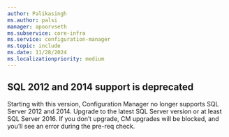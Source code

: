 ```yaml
---
author: Palikasingh
ms.author: palsi
manager: apoorvseth
ms.subservice: core-infra
ms.service: configuration-manager
ms.topic: include
ms.date: 11/28/2024
ms.localizationpriority: medium
---
```


## <a name="bkmk_SQLDep"></a> SQL 2012 and 2014 support is deprecated 

Starting with this version, Configuration Manager no longer supports SQL Server 2012 and 2014. Upgrade to the latest SQL Server version or at least SQL Server 2016. If you don’t upgrade, CM upgrades will be blocked, and you’ll see an error during the pre-req check.
